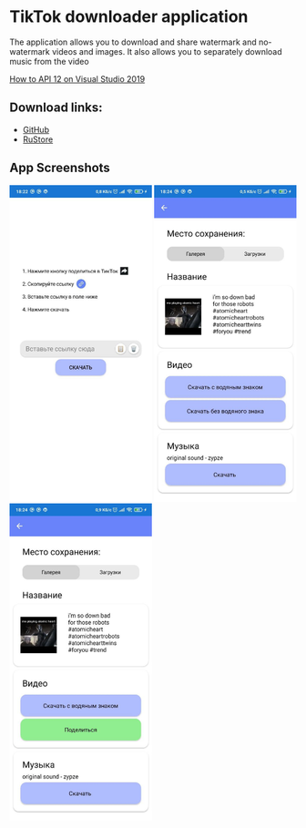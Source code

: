 # TikTok downloader application
The application allows you to download and share watermark and no-watermark videos and images. It also allows you to separately download music from the video

[How to API 12 on Visual Studio 2019](https://github.com/xamarin/xamarin-android/wiki/JDK-11-Warning)

## Download links:

* [GitHub](https://github.com/PavlenkoDR/TikTokDownloader/releases)
* [RuStore](https://apps.rustore.ru/app/com.PavlenkoDR.tiktokdownloader)

## App Screenshots

<p float="left">
    <img src="ReeadMeAssets/1.jpg" width="250"/>
    <img src="ReeadMeAssets/2.jpg" width="250"/>
    <img src="ReeadMeAssets/3.jpg" width="250"/>
</p>
